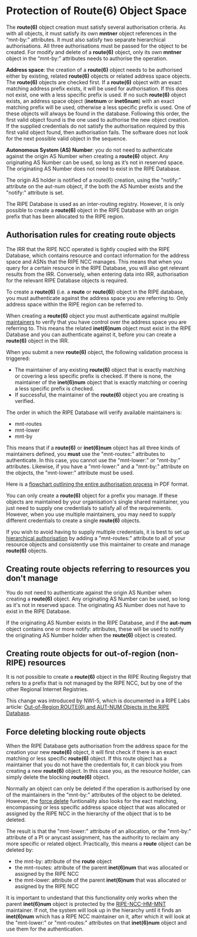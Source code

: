 # Protection of Route(6) Object Space


The **route(6)** object creation must satisfy several authorisation criteria. As with all objects, it must satisfy its own **mntner** object references in the “mnt-by:” attributes. It must also satisfy two separate hierarchical authorisations. All three authorisations must be passed for the object to be created. For modify and delete of a **route(6)** object, only its own **mntner** object in the “mnt-by:” attributes needs to authorise the operation.

**Address space**: the creation of a **route(6)** object needs to be authorised either by existing, related **route(6)** objects or related address space objects. The **route(6)** objects are checked first. If a **route(6)** object with an exact matching address prefix exists, it will be used for authorisation. If this does not exist, one with a less specific prefix is used. If no such **route(6)** object exists, an address space object (**inetnum** or **inet6num**) with an exact matching prefix will be used, otherwise a less specific prefix is used. One of these objects will always be found in the database. Following this order, the first valid object found is the one used to authorise the new object creation. If the supplied credentials do not satisfy the authorisation required by this first valid object found, then authorisation fails. The software does not look for the next possible valid object in the sequence.

**Autonomous System (AS) Number**: you do not need to authenticate against the origin AS Number when creating a **route(6)** object. Any originating AS Number can be used, so long as it’s not in reserved space. The originating AS Number does not need to exist in the RIPE Database.

The origin AS holder is notified of a route(6) creation, using the "notify:" attribute on the aut-num object, if the both the AS Number exists and the "notify:" attribute is set.

The RIPE Database is used as an inter-routing registry. However, it is only possible to create a **route(6)** object in the RIPE Database with an origin prefix that has been allocated to the RIPE region.


## Authorisation rules for creating route objects

The IRR that the RIPE NCC operated is tightly coupled with the RIPE Database, which contains resource and contact information for the address space and ASNs that the RIPE NCC manages. This means that when you query for a certain resource in the RIPE Database, you will also get relevant results from the IRR. Conversely, when entering data into IRR, authorisation for the relevant RIPE Database objects is required.

To create a **route(6)** (i.e. a **route** or **route(6)**) object in the RIPE database, you must authenticate against the address space you are referring to. Only address space within the RIPE region can be referred to.

When creating a **route(6)** object you must authenticate against multiple [maintainers](../17.Database-Support/03.Database-Security.md#maintainers) to verify that you have control over the address space you are referring to. This means the related **inet(6)num** object must exist in the RIPE Database and you can authenticate against it, before you can create a **route(6)** object in the IRR.

When you submit a new **route(6)** object, the following validation process is triggered:

* The maintainer of any existing **route(6)** object that is exactly matching or covering a less specific prefix is checked. If there is none, the maintainer of the **inet(6)num** object that is exactly matching or coering a less specific prefix is checked.
* If successful, the maintainer of the **route(6)** object you are creating is verified.

The order in which the RIPE Database will verify available maintainers is:

* mnt-routes
* mnt-lower
* mnt-by

This means that if a **route(6)** or **inet(6)num** object has all three kinds of maintainers defined, you **must** use the "mnt-routes:" attributes to authenticate. In this case, you cannot use the "mnt-lower:" or "mnt-by:" attributes. Likewise, if you have a "mnt-lower:" and a "mnt-by:" attribute on the objects, the "mnt-lower:" attribute must be used.

Here is a [flowchart outlining the entire authorisation process](https://www.ripe.net/support/training/material/bgp-operations-and-security-training-course/route-object-creation-flowchart.pdf) in PDF format.

You can only create a **route(6)** object for a prefix you manage. If these objects are maintained by your organisation's single shared maintainer, you just need to supply one credentials to satisfy all of the requirements. However, when you use multiple maintainers, you may need to supply different credentials to create a single **route(6)** objects.

If you wish to avoid having to supply multiple credentials, it is best to set up [hierarchical authorisation](../17.Database-Support/03.Database-Security.md#maintainers) by adding a "mnt-routes:" attribute to all of your resource objects and consistently use this maintainer to create and manage **route(6)** objects.


## Creating route objects referring to resources you don't manage

You do not need to authenticate against the origin AS Number when creating a **route(6)** object. Any originating AS Number can be used, so long as it's not in reserved space. The originating AS Number does not have to exist in the RIPE Database.

If the originating AS Number exists in the RIPE Database, and if the **aut-num** object contains one or more notify: attributes, these will be used to notify the originating AS Number holder when the **route(6)** object is created.


## Creating route objects for out-of-region (non-RIPE) resources

It is not possible to create a **route(6)** object in the RIPE Routing Registry that refers to a prefix that is not managed by the RIPE NCC, but by one of the other Regional Internet Registries.

This change was introduced by NWI-5, which is documented in a RIPE Labs article: [Out-of-Region ROUTE(6) and AUT-NUM Objects in the RIPE Database](https://labs.ripe.net/author/denis/out-of-region-route6-and-aut-num-objects-in-the-ripe-database/).


## Force deleting blocking route objects

When the RIPE Database gets authorisation from the address space for the creation your new **route(6)** object, it will first check if there is an exact matching or less specific **route(6)** object. If this route object has a maintainer that you do not have the credentials for, it can block you from creating a new **route(6)** object. In this case you, as the resource holder, can simply delete the blocking **route(6)** object.

Normally an object can only be deleted if the operation is authorised by one of the maintainers in the "mnt-by:" attributes of the object to be deleted. However, the [force delete](../10.Authorisation/13-Force-Delete-Functionality.md#force-delete-functionality) funtionality also looks for the eact matching, encompassing or less specific address space object that was allocated or assigned by the RIPE NCC in the hierarchy of the object that is to be deleted.

The result is that the "mnt-lower:" attribute of an allocation, or the "mnt-by:" attribute of a PI or anycast assignment, has the authority to reclaim any more specific or related object. Practically, this means a **route** object can be deleted by:

* the mnt-by: attribute of the **route** object
* the mnt-routes: attribute of the parent **inet(6)num** that was allocated or assigned by the RIPE NCC
* the mnt-lower: attribute of the parent **inet(6)num** that was allocated or assigned by the RIPE NCC

It is important to undestand that this functionality only works when the parent **inet(6)num** object is protected by the [RIPE-NCC-HM-MNT](https://apps.db.ripe.net/db-web-ui/lookup?source=ripe&key=RIPE-NCC-HM-MNT&type=mntner) maintainer. If not, the system will look up in the hierarchy until it finds an **inet(6)num** which has a RIPE NCC maintainer on it, after which it will look at the "mnt-lower:" or "mnt-routes:" attributes on that **inet(6)num** object and use them for the authentication.
